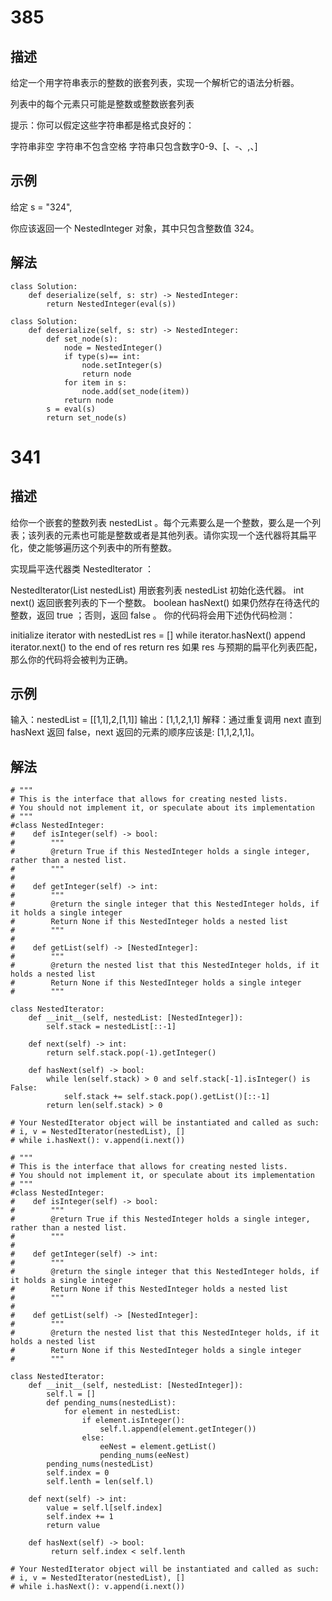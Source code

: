 # 385
## 描述
给定一个用字符串表示的整数的嵌套列表，实现一个解析它的语法分析器。

列表中的每个元素只可能是整数或整数嵌套列表

提示：你可以假定这些字符串都是格式良好的：

字符串非空
字符串不包含空格
字符串只包含数字0-9、[、-、,、]
 

## 示例
给定 s = "324",

你应该返回一个 NestedInteger 对象，其中只包含整数值 324。

## 解法
```python3
class Solution:
    def deserialize(self, s: str) -> NestedInteger:
        return NestedInteger(eval(s))
```

```python3
class Solution:
    def deserialize(self, s: str) -> NestedInteger:
        def set_node(s):
            node = NestedInteger()
            if type(s)== int:
                node.setInteger(s)
                return node 
            for item in s:
                node.add(set_node(item))
            return node
        s = eval(s)
        return set_node(s)
```

# 341
## 描述
给你一个嵌套的整数列表 nestedList 。每个元素要么是一个整数，要么是一个列表；该列表的元素也可能是整数或者是其他列表。请你实现一个迭代器将其扁平化，使之能够遍历这个列表中的所有整数。

实现扁平迭代器类 NestedIterator ：

NestedIterator(List<NestedInteger> nestedList) 用嵌套列表 nestedList 初始化迭代器。
int next() 返回嵌套列表的下一个整数。
boolean hasNext() 如果仍然存在待迭代的整数，返回 true ；否则，返回 false 。
你的代码将会用下述伪代码检测：

initialize iterator with nestedList
res = []
while iterator.hasNext()
    append iterator.next() to the end of res
return res
如果 res 与预期的扁平化列表匹配，那么你的代码将会被判为正确。

## 示例
输入：nestedList = [[1,1],2,[1,1]]
输出：[1,1,2,1,1]
解释：通过重复调用 next 直到 hasNext 返回 false，next 返回的元素的顺序应该是: [1,1,2,1,1]。

## 解法
```python3
# """
# This is the interface that allows for creating nested lists.
# You should not implement it, or speculate about its implementation
# """
#class NestedInteger:
#    def isInteger(self) -> bool:
#        """
#        @return True if this NestedInteger holds a single integer, rather than a nested list.
#        """
#
#    def getInteger(self) -> int:
#        """
#        @return the single integer that this NestedInteger holds, if it holds a single integer
#        Return None if this NestedInteger holds a nested list
#        """
#
#    def getList(self) -> [NestedInteger]:
#        """
#        @return the nested list that this NestedInteger holds, if it holds a nested list
#        Return None if this NestedInteger holds a single integer
#        """
         
class NestedIterator:
    def __init__(self, nestedList: [NestedInteger]):
        self.stack = nestedList[::-1]

    def next(self) -> int:
        return self.stack.pop(-1).getInteger()

    def hasNext(self) -> bool:          
        while len(self.stack) > 0 and self.stack[-1].isInteger() is False:
            self.stack += self.stack.pop().getList()[::-1]
        return len(self.stack) > 0

# Your NestedIterator object will be instantiated and called as such:
# i, v = NestedIterator(nestedList), []
# while i.hasNext(): v.append(i.next())
```

```python3
# """
# This is the interface that allows for creating nested lists.
# You should not implement it, or speculate about its implementation
# """
#class NestedInteger:
#    def isInteger(self) -> bool:
#        """
#        @return True if this NestedInteger holds a single integer, rather than a nested list.
#        """
#
#    def getInteger(self) -> int:
#        """
#        @return the single integer that this NestedInteger holds, if it holds a single integer
#        Return None if this NestedInteger holds a nested list
#        """
#
#    def getList(self) -> [NestedInteger]:
#        """
#        @return the nested list that this NestedInteger holds, if it holds a nested list
#        Return None if this NestedInteger holds a single integer
#        """

class NestedIterator:
    def __init__(self, nestedList: [NestedInteger]):
        self.l = []
        def pending_nums(nestedList):
            for element in nestedList:
                if element.isInteger():
                    self.l.append(element.getInteger())
                else:
                    eeNest = element.getList()
                    pending_nums(eeNest)
        pending_nums(nestedList)
        self.index = 0
        self.lenth = len(self.l)

    def next(self) -> int:
        value = self.l[self.index]
        self.index += 1
        return value
    
    def hasNext(self) -> bool:
         return self.index < self.lenth

# Your NestedIterator object will be instantiated and called as such:
# i, v = NestedIterator(nestedList), []
# while i.hasNext(): v.append(i.next())
```

